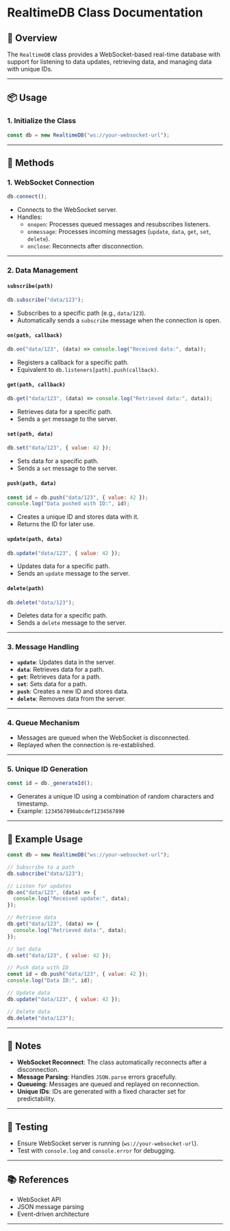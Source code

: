 # RealtimeDB Class Documentation

## 🧩 Overview

The `RealtimeDB` class provides a WebSocket-based real-time database with support for listening to data updates, retrieving data, and managing data
with unique IDs.

---

## 📦 Usage

### 1. **Initialize the Class**

```javascript
const db = new RealtimeDB("ws://your-websocket-url");
```

---

## 🔧 Methods

### 1. **WebSocket Connection**

```javascript
db.connect();
```

- Connects to the WebSocket server.
- Handles:
  - `onopen`: Processes queued messages and resubscribes listeners.
  - `onmessage`: Processes incoming messages (`update`, `data`, `get`, `set`, `delete`).
  - `onclose`: Reconnects after disconnection.

---

### 2. **Data Management**

#### `subscribe(path)`

```javascript
db.subscribe("data/123");
```

- Subscribes to a specific path (e.g., `data/123`).
- Automatically sends a `subscribe` message when the connection is open.

#### `on(path, callback)`

```javascript
db.on("data/123", (data) => console.log("Received data:", data));
```

- Registers a callback for a specific path.
- Equivalent to `db.listeners[path].push(callback)`.

#### `get(path, callback)`

```javascript
db.get("data/123", (data) => console.log("Retrieved data:", data));
```

- Retrieves data for a specific path.
- Sends a `get` message to the server.

#### `set(path, data)`

```javascript
db.set("data/123", { value: 42 });
```

- Sets data for a specific path.
- Sends a `set` message to the server.

#### `push(path, data)`

```javascript
const id = db.push("data/123", { value: 42 });
console.log("Data pushed with ID:", id);
```

- Creates a unique ID and stores data with it.
- Returns the ID for later use.

#### `update(path, data)`

```javascript
db.update("data/123", { value: 42 });
```

- Updates data for a specific path.
- Sends an `update` message to the server.

#### `delete(path)`

```javascript
db.delete("data/123");
```

- Deletes data for a specific path.
- Sends a `delete` message to the server.

---

### 3. **Message Handling**

- **`update`**: Updates data in the server.
- **`data`**: Retrieves data for a path.
- **`get`**: Retrieves data for a path.
- **`set`**: Sets data for a path.
- **`push`**: Creates a new ID and stores data.
- **`delete`**: Removes data from the server.

---

### 4. **Queue Mechanism**

- Messages are queued when the WebSocket is disconnected.
- Replayed when the connection is re-established.

---

### 5. **Unique ID Generation**

```javascript
const id = db._generateId();
```

- Generates a unique ID using a combination of random characters and timestamp.
- Example: `1234567890abcdef1234567890`

---

## 📝 Example Usage

```javascript
const db = new RealtimeDB("ws://your-websocket-url");

// Subscribe to a path
db.subscribe("data/123");

// Listen for updates
db.on("data/123", (data) => {
  console.log("Received update:", data);
});

// Retrieve data
db.get("data/123", (data) => {
  console.log("Retrieved data:", data);
});

// Set data
db.set("data/123", { value: 42 });

// Push data with ID
const id = db.push("data/123", { value: 42 });
console.log("Data ID:", id);

// Update data
db.update("data/123", { value: 42 });

// Delete data
db.delete("data/123");
```

---

## 📝 Notes

- **WebSocket Reconnect**: The class automatically reconnects after a disconnection.
- **Message Parsing**: Handles `JSON.parse` errors gracefully.
- **Queueing**: Messages are queued and replayed on reconnection.
- **Unique IDs**: IDs are generated with a fixed character set for predictability.

---

## 🧪 Testing

- Ensure WebSocket server is running (`ws://your-websocket-url`).
- Test with `console.log` and `console.error` for debugging.

---

## 📚 References

- WebSocket API
- JSON message parsing
- Event-driven architecture

---
